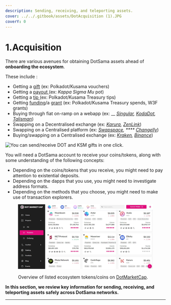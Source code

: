 ```yaml
---
description: Sending, receiving, and teleporting assets.
cover: ../../.gitbook/assets/DotAcquisition (1).JPG
coverY: 0
---
```


# 1.Acquisition

There are various avenues for obtaining DotSama assets ahead of **onboarding the ecosystem**.&#x20;

These include :

* Getting a [gift](https://gifts.polkadot.network/#/generate) (ex: Polkadot/Kusama vouchers)
* Getting a [payout ](https://polkadot.js.org/apps/?rpc=wss%3A%2F%2Fkusama-rpc.polkadot.io#/society)(ex: _Kappa Sigma Mu_ pot)
* Getting a [tip ](https://polkadot.js.org/apps/?rpc=wss%3A%2F%2Fkusama.api.onfinality.io%2Fpublic-ws#/treasury/tips)(ex: Polkadot/Kusama Treasury tips)
* Getting [funding](https://polkadot.js.org/apps/?rpc=wss%3A%2F%2Fkusama.api.onfinality.io%2Fpublic-ws#/treasury)/a [grant](https://web3.foundation/grants/) (ex: Polkadot/Kusama Treasury spends, W3F grants)
* Buying through fiat on-ramp on a webapp (ex: __ [_Singular_](https://singular.rmrk.app/)_,_ [_KodaDot_](https://kodadot.xyz/rmrk/credit/)_,_ [_Talisman_](https://app.talisman.xyz/portfolio))
* Swapping on a Decentralised exchange (ex: [_Karura_](https://apps.karura.network/)_,_ [_ZenLink_](https://dex.zenlink.pro/#/swap))&#x20;
* Swapping on a Centralised platform (ex: [_Swapspace_](https://swapspace.co/)_, ****_ [_Changelly_](https://changelly.com/))&#x20;
* Buying/swapping on a Centralised exchange (ex: [_Kraken_](https://www.kraken.com/)_,_ [_Binance_](https://www.binance.com/en))

![You can send/receive DOT and KSM gifts in one click.](../../.gitbook/assets/A\_Gift.JPG)



You will need a DotSama account to receive your coins/tokens, along with some understanding of the following concepts:&#x20;

* Depending on the coins/tokens that you receive, you might need to pay attention to existential deposits.
* Depending on the dapps that you use, you might need to investigate address formats.
* Depending on the methods that you choose, you might need to make use of transaction explorers.

<figure><img src="../../.gitbook/assets/A_DotMarketcap.JPG" alt=""><figcaption><p>Overview of listed ecosystem tokens/coins on <a href="https://www.dotmarketcap.com/listed">DotMarketCap</a>.</p></figcaption></figure>



**In this section, we review key information for sending, receiving, and teleporting assets safely across DotSama networks.**&#x20;

****
